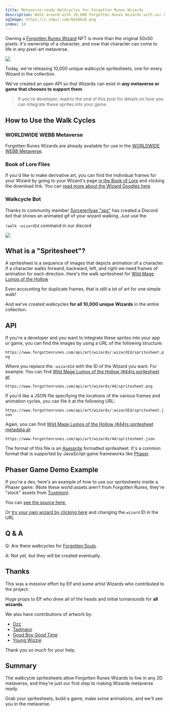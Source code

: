 ```yaml
---
title: Metaverse-ready Walkcycles for Forgotten Runes Wizards
description: Walk around with 10,000 Forgotten Runes Wizards with our new walkcycle spritesheets
ogImage: https://i.imgur.com/6pSQbuE.png
index: 18
---
```


Owning a [Forgotten Runes Wizard](https://www.forgottenrunes.com/gallery) NFT is more than the original 50x50 pixels: it's ownership of a character, and now that character can come to life in any pixel-art metaverse.

![](https://i.imgur.com/rVZDiLp.gif)

Today, we're releasing 10,000 unique walkcycle spritesheets, one for every Wizard in the collection.

We've created an open API so that Wizards can exist in **any metaverse or game that chooses to support them**.

> If you're developer, read to the end of this post for details on how you can integrate these sprites into your game.

## How to Use the Walk Cycles

### WORLDWIDE WEBB Metaverse

<ResponsiveImg src="https://i.imgur.com/hwIlXYT.jpg" pixelArt={true} />

Forgotten Runes Wizards are already available for use in the [WORLDWIDE WEBB Metaverse](https://worldwideweb3.com/).

### Book of Lore Files

If you'd like to make derivative art, you can find the individual frames for your Wizard by going to your Wizard's page [in the Book of Lore](https://www.forgottenrunes.com/lore/wizards/0/0) and clicking the download link. You can [read more about the Wizard Goodies here](https://www.forgottenrunes.com/posts/goodies)

### Walkcycle Bot

Thanks to community member [SorcererIlyas "spz"](https://twitter.com/SorcererIlyas) has created a Discord bot that shows an animated gif of your wizard walking. Just use the

`!walk :wizardId` command in our discord

![](https://i.imgur.com/RTAoGjH.gif)

## What is a "Spritesheet"?

A spritesheet is a sequence of images that depicts animation of a character. If a character walks forward, backward, left, and right we need frames of animation for each direction. Here's the walk spritesheet for [Wild Mage Lumos of the Hollow](https://www.forgottenrunes.com/lore/wizards/44/0)

<ResponsiveImg src="https://i.imgur.com/53yc2OR.png" pixelArt={true} />

Even accounting for duplicate frames, that is still a lot of art for one simple walk!

And we've created walkcycles **for all 10,000 unique Wizards** in the entire collection.

## API

If you're a developer and you want to integrate these sprites into your app or game, you can find the images by using a URL of the following structure:

`https://www.forgottenrunes.com/api/art/wizards/:wizardId/spritesheet.png`

Where you replace the `:wizardId` with the ID of the Wizard you want. For example. You can find [Wild Mage Lumos of the Hollow (#44)s spritesheet at](https://www.forgottenrunes.com/api/art/wizards/44/spritesheet.png):

`https://www.forgottenrunes.com/api/art/wizards/44/spritesheet.png`

If you'd like a JSON file specifying the locations of the various frames and animation cycles, you can file it at the following URL:

`https://www.forgottenrunes.com/api/art/wizards/:wizardId/spritesheet.json`

Again, you can find [Wild Mage Lumos of the Hollow (#44)s spritesheet metadata at](https://www.forgottenrunes.com/api/art/wizards/44/spritesheet.json):

`https://www.forgottenrunes.com/api/art/wizards/44/spritesheet.json`

The format of this file is an [Asesprite](https://www.aseprite.org/docs/sprite-sheet/) formatted spritesheet. It's a common format that is supported by JavaScript game frameworks like [Phaser](https://phaser.io/examples).

## Phaser Game Demo Example

If you're a dev, here's an example of how to use our spritesheets inside a Phaser game. (Note these world assets aren't from Forgotten Runes, they're "stock" assets from [Tuxemon](https://github.com/Tuxemon/Tuxemon)).

<Codepen hash="YzxJwjP" user="cryppadotta" height="735" defaultTab="result" preview="false" className="full-bleed" />

You can [see the source here.](https://codepen.io/cryppadotta/pen/YzxJwjP?editors=0011)

Or [try your own wizard by clicking here](https://codepen.io/cryppadotta/full/YzxJwjP?wizard=44) and changing the `wizard` ID in the URL

## Q & A

Q: Are there walkcycles for [Forgotten Souls](https://www.forgottenrunes.com/posts/forgotten-souls-collectors-guide).

A: Not yet, but they will be created eventually.

## Thanks

This was a _massive_ effort by Elf and some artist Wizards who contributed to the project.

Huge props to Elf who drew all of the heads and initial turnarounds for **all wizards**.

We also have contributions of artwork by:

- [Ozz](https://twitter.com/ozzzmabro)
- [Tadmajor](https://twitter.com/Tadmajor)
- [Good Boy Good Time](https://twitter.com/goodboygoodtime)
- [Young Wizzie](https://twitter.com/youngwhizzie)

Thank you _so much_ for your help.

## Summary

The walkcycle spritesheets allow Forgotten Runes Wizards to live in any 2D metaverse, and they're just our first step to making Wizards metaverse ready.

Grab your spritesheets, build a game, make some animations, and we'll see you in the metaverse.
